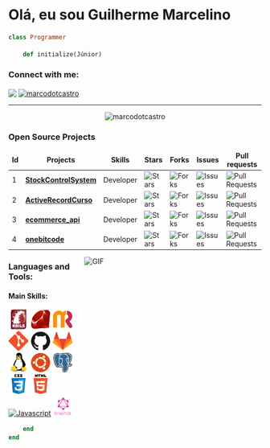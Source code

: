 # Olá, eu sou Guilherme Marcelino

```ruby 
class Programmer

	def initialize(Júnior) 
```

<p align="left">
    <h3 align="left">Connect with me:</h3>
    <a href="https://www.linkedin.com/in/guilherme-dev-backend/" target="_blank"><img align="center" src="https://github.com/marcodotcastro/marcodotcastro/blob/master/linkedin.png?raw=true"  width="40" target="_blank"/></a>
    <a href="https://t.me/GuiMarcelino91" target="_blank"><img align="center" src="https://github.com/marcodotcastro/marcodotcastro/blob/master/telegram.png?raw=true" alt="marcodotcastro" height="30" width="40"/></a>
    
</p>

---

<p align="center"> <img src="https://komarev.com/ghpvc/?username=marcodotcastro" alt="marcodotcastro" /> </p>


<h3>Open Source Projects</h3>
<table>
    <thead align="center">
        <tr border: none;>
            <td><b>Id</b></td>
	    <td><b>Projects</b></td>
	    <td><b>Skills</b></td>
            <td><b>Stars</b></td>
            <td><b>Forks</b></td>
            <td><b>Issues</b></td>
            <td><b>Pull requests</b></td>
        </tr>
    </thead>
    <tbody>
	<tr>
		<td>1</td>
            	<td><a href="https://github.com/GuiMarcelino/StockControlSystem.git"><b>StockControlSystem</b></a></td>
		<td>Developer</td>
            	<td><img alt="Stars" src="https://img.shields.io/github/stars/GuiMarcelino/StockControlSystem?style=flat-square&labelColor=343b41" /></td>
            	<td><img alt="Forks" src="https://img.shields.io/github/forks/GuiMarcelino/StockControlSystem?style=flat-square&labelColor=343b41" /></td>
            	<td><img alt="Issues" src="https://img.shields.io/github/issues/GuiMarcelino/StockControlSystem?style=flat-square&labelColor=343b41" /></td>
            	<td><img alt="Pull Requests" src="https://img.shields.io/github/issues-pr/GuiMarcelino/StockControlSystem?style=flat-square&labelColor=343b41" /></td>
        </tr>
        <tr>
		<td>2</td>
		<td><a href=https://github.com/GuiMarcelino/ActiveRecordCurso.git"><b>ActiveRecordCurso</b></a></td>
	 	<td>Developer</td>
	    	<td><img alt="Stars" src="https://img.shields.io/github/stars/GuiMarcelino/ActiveRecordCurso?style=flat-square&labelColor=343b41" /></td>
            	<td><img alt="Forks" src="https://img.shields.io/github/forks/GuiMarcelino/ActiveRecordCurso?style=flat-square&labelColor=343b41" /></td>
            	<td><img alt="Issues" src="https://img.shields.io/github/issues/GuiMarcelino/ActiveRecordCurso?style=flat-square&labelColor=343b41" /></td>
            	<td><img alt="Pull Requests" src="https://img.shields.io/github/issues-pr/GuiMarcelino/ActiveRecordCurso?style=flat-square&labelColor=343b41" /></td>
        </tr>
        <tr>
		<td>3</td>
            	<td><a href="https://github.com/GuiMarcelino/ecommerce_api.git"><b>ecommerce_api</b></a></td>
		<td>Developer</td>
            	<td><img alt="Stars" src="https://img.shields.io/github/stars/GuiMarcelino/ecommerce_api?style=flat-square&labelColor=343b41" /></td>
            	<td><img alt="Forks" src="https://img.shields.io/github/forks/GuiMarcelino/ecommerce_api?style=flat-square&labelColor=343b41" /></td>
            	<td><img alt="Issues" src="https://img.shields.io/github/issues/GuiMarcelino/ecommerce_api?style=flat-square&labelColor=343b41" /></td>
            	<td><img alt="Pull Requests" src="https://img.shields.io/github/issues-pr/GuiMarcelino/ecommerce_api?style=flat-square&labelColor=343b41" /></td>
        </tr>
	 <tr>
		<td>4</td>
            	<td><a href="https://github.com/GuiMarcelino/onebitcode.git"><b>onebitcode</b></a></td>
		<td>Developer</td>
            	<td><img alt="Stars" src="https://img.shields.io/github/stars/GuiMarcelino/onebitcode?style=flat-square&labelColor=343b41" /></td>
            	<td><img alt="Forks" src="https://img.shields.io/github/forks/GuiMarcelino/onebitcode?style=flat-square&labelColor=343b41" /></td>
            	<td><img alt="Issues" src="https://img.shields.io/github/issues/GuiMarcelino/onebitcode?style=flat-square&labelColor=343b41" /></td>
            	<td><img alt="Pull Requests" src="https://img.shields.io/github/issues-pr/GuiMarcelino/onebitcode?style=flat-square&labelColor=343b41" /></td>
        </tr>
    </tbody>
</table>

 <img align="right" alt="GIF" src="https://github.com/marcodotcastro/marcodotcastro/blob/master/code.gif?raw=true" width="70%" height="400px" />

<h3 align="left">Languages and Tools:</h3>
    <p align="left">
        <h4 align="left">Main Skills:</h4>
        <a href="https://stackshare.io/rails" target="_blank"><img src="https://github.com/devicons/devicon/raw/master/icons/rails/rails-original-wordmark.svg" alt="rails" width="40" height="40" /></a>
        <a href="https://stackshare.io/ruby" target="_blank"><img src="https://github.com/devicons/devicon/raw/master/icons/ruby/ruby-original.svg" alt="ruby" width="40" height="40" /></a>
        <a href="https://stackshare.io/rubymine" target="_blank"><img src="https://github.com/devicons/devicon/raw/master/icons/rubymine/rubymine-original.svg" alt="java" width="40" height="40" /></a>
        <a href="https://stackshare.io/git" target="_blank"><img src="https://github.com/devicons/devicon/raw/master/icons/git/git-original.svg" alt="git" width="40" height="40" /></a>
	<a href="https://stackshare.io/github" target="_blank"><img src="https://github.com/devicons/devicon/raw/master/icons/github/github-original.svg" alt="github" width="40" height="40" /></a>
        <a href="https://about.gitlab.com/" target="_blank"><img src="https://github.com/devicons/devicon/blob/master/icons/gitlab/gitlab-original.svg" alt="gitlab" width="40" height="40" /></a>
        <a href="https://stackshare.io/linux" target="_blank"><img src="https://github.com/devicons/devicon/raw/master/icons/linux/linux-original.svg" alt="linux" width="40" height="40" /></a>
        <a href="https://stackshare.io/ubuntu" target="_blank"><img src="https://github.com/devicons/devicon/raw/master/icons/ubuntu/ubuntu-plain.svg" alt="java" width="40" height="40" /></a>
        <a href="https://stackshare.io/postgresql" target="_blank"><img src="https://github.com/devicons/devicon/raw/master/icons/postgresql/postgresql-original.svg" alt="postgresql" width="40"
        <a href="https://html5.org/](https://www.w3.org/Style/CSS/Overview.en.html" target="_blank"><img src="https://github.com/devicons/devicon/blob/master/icons/css3/css3-original-wordmark.svg" alt="CSS3" width="40" height="40" /></a>
	<a href="https://html5.org/" target="_blank"><img src="https://github.com/devicons/devicon/blob/master/icons/html5/html5-original-wordmark.svg" alt="HTML5" width="40" height="40" /></a>
        <a href="https://www.javascript.com/" target="_blank"><img src="https://portalwebdesigner.com/wp-content/uploads/2016/05/Simbolo-Linguagem-JavaScript.png" alt="Javascript" width="40" height="40" /></a>
	<a href="https://graphql.org/" target="_blank"><img src="https://github.com/devicons/devicon/blob/master/icons/graphql/graphql-plain-wordmark.svg" alt="GraphQL" width="40" height="40" /></a>
    </p>

```ruby 
	end 
end 
```
